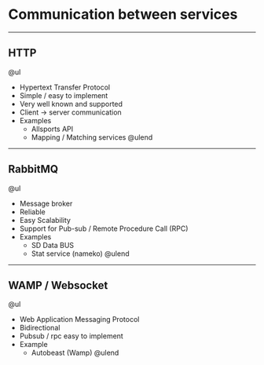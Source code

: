 # Communication between services

---

## HTTP

@ul
 * Hypertext Transfer Protocol
 * Simple / easy to implement
 * Very well known and supported
 * Client -> server communication
 * Examples
   * Allsports API
   * Mapping / Matching services
@ulend

---

## RabbitMQ

@ul
 * Message broker
 * Reliable
 * Easy Scalability
 * Support for Pub-sub / Remote Procedure Call (RPC)
 * Examples
   * SD Data BUS
   * Stat service (nameko)
@ulend

---

## WAMP / Websocket

@ul
 * Web Application Messaging Protocol
 * Bidirectional
 * Pubsub / rpc easy to implement
 * Example
   * Autobeast (Wamp)
@ulend
